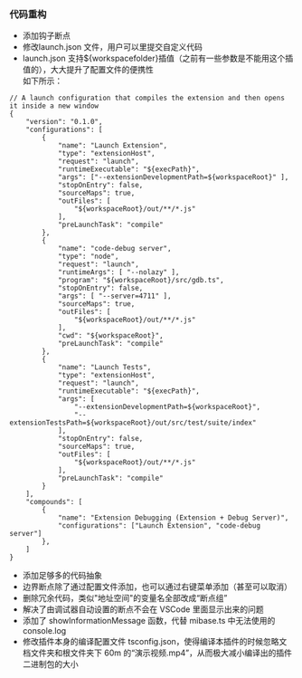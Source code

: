 ### 代码重构
  - 添加钩子断点
  - 修改launch.json 文件，用户可以里提交自定义代码
  - launch.json 支持${workspacefolder}插值（之前有一些参数是不能用这个插值的），大大提升了配置文件的便携性  
如下所示：
```
// A launch configuration that compiles the extension and then opens it inside a new window
{
	"version": "0.1.0",
	"configurations": [
		{
			"name": "Launch Extension",
			"type": "extensionHost",
			"request": "launch",
			"runtimeExecutable": "${execPath}",
			"args": ["--extensionDevelopmentPath=${workspaceRoot}" ],
			"stopOnEntry": false,
			"sourceMaps": true,
			"outFiles": [
				"${workspaceRoot}/out/**/*.js"
			],
			"preLaunchTask": "compile"
		},
		{
			"name": "code-debug server",
			"type": "node",
			"request": "launch",
			"runtimeArgs": [ "--nolazy" ],
			"program": "${workspaceRoot}/src/gdb.ts",
			"stopOnEntry": false,
			"args": [ "--server=4711" ],
			"sourceMaps": true,
			"outFiles": [
				"${workspaceRoot}/out/**/*.js"
			],
			"cwd": "${workspaceRoot}",
			"preLaunchTask": "compile"
		},
		{
			"name": "Launch Tests",
			"type": "extensionHost",
			"request": "launch",
			"runtimeExecutable": "${execPath}",
			"args": [
				"--extensionDevelopmentPath=${workspaceRoot}",
				"--extensionTestsPath=${workspaceRoot}/out/src/test/suite/index"
			],
			"stopOnEntry": false,
			"sourceMaps": true,
			"outFiles": [
				"${workspaceRoot}/out/**/*.js"
			],
			"preLaunchTask": "compile"
		}
	],
	"compounds": [
		{
			"name": "Extension Debugging (Extension + Debug Server)",
			"configurations": ["Launch Extension", "code-debug server"]
		},
	]
}
```

 - 添加足够多的代码抽象
  - 边界断点除了通过配置文件添加，也可以通过右键菜单添加（甚至可以取消）
  - 删除冗余代码，类似"地址空间"的变量名全部改成“断点组”
  - 解决了由调试器自动设置的断点不会在 VSCode 里面显示出来的问题
  - 添加了 showInformationMessage 函数，代替 mibase.ts 中无法使用的 console.log
  - 修改插件本身的编译配置文件 tsconfig.json，使得编译本插件的时候忽略文档文件夹和根文件夹下 60m 的“演示视频.mp4”，从而极大减小编译出的插件二进制包的大小
